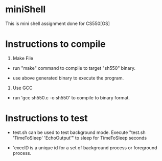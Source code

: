 
# miniShell

This is mini shell assignment done for CS550[OS]

# Instructions to compile

1) Make File

- run "make" command to compile to target "sh550" binary.

- use above generated binary to execute the program.

1) Use GCC

- run 'gcc sh550.c  -o sh550' to compile to binary format.

# Instructions to test

- test.sh can be used to test background mode. Execute "test.sh 'TimeToSleep' 'EchoOutput'" to sleep for TimeToSleep seconds

- 'execID is a unique id for a set of background process or foreground process.
